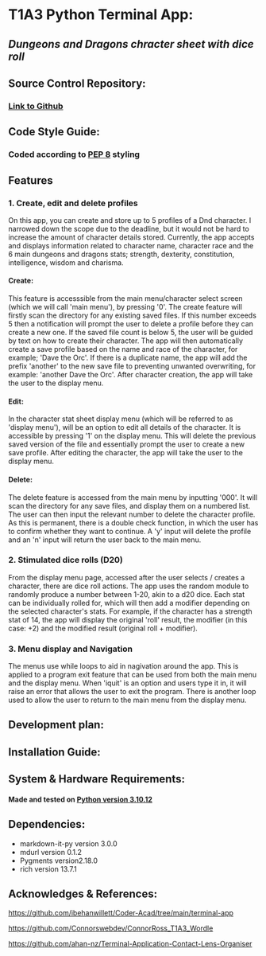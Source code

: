 # T1A3 Python Terminal App:

## *Dungeons and Dragons chracter sheet with dice roll*

## Source Control Repository:

### [Link to Github](https://github.com/taijitsuhitsyou/T1A3-Python-Terminal-App)

## Code Style Guide:
### Coded according to [PEP 8](https://peps.python.org/pep-0008/) styling 

## Features

### 1. Create, edit and delete profiles

On this app, you can create and store up to 5 profiles of a Dnd character. I narrowed down the scope due to the deadline, but it would not be hard to increase the amount of character details stored. Currently, the app accepts and displays information related to character name, character race and the 6 main dungeons and dragons stats; strength, dexterity, constitution, intelligence, wisdom and charisma.

#### Create:

This feature is accesssible from the main menu/character select screen (which we will call 'main menu'), by pressing '0'. The create feature will firstly scan the directory for any existing saved files. If this number exceeds 5 then a notification will prompt the user to delete a profile before they can create a new one. If the saved file count is below 5, the user will be guided by text on how to create their character. The app will then automatically create a save profile based on the name and race of the character, for example; 'Dave the Orc'. If there is a duplicate name, the app will add the prefix 'another' to the new save file to preventing unwanted overwriting, for example: 'another Dave the Orc'. After character creation, the app will take the user to the display menu.

#### Edit:

In the character stat sheet display menu (which will be referred to as 'display menu'), will be an option to edit all details of the character. It is accessible by pressing '1'  on the display menu. This will delete the previous saved version of the file and essentially prompt the user to create a new save profile. After editing the character, the app will take the user to the display menu. 

#### Delete: 

The delete feature is accessed from the main menu by inputting '000'. It will scan the directory for any save files, and display them on a numbered list. The user can then input the relevant number to delete the character profile. As this is permanent, there is a double check function, in which the user has to confirm whether they want to continue. A 'y' input will delete the profile and an 'n' input will return the user back to the main menu.

### 2. Stimulated dice rolls (D20)

From the display menu page, accessed after the user selects / creates a character, there are dice roll actions. The app uses the random module to randomly produce a number between 1-20, akin to a d20 dice. Each stat can be individually rolled for, which will then add a modifier depending on the selected character's stats. For example, if the character has a strength stat of 14, the app will display the original 'roll' result, the modifier (in this case: +2) and the modified result (original roll + modifier).

### 3. Menu display and Navigation

The menus use while loops to aid in nagivation around the app. This is applied to a program exit feature that can be used from both the main menu and the display menu. When 'iquit' is an option and users type it in, it will raise an error that allows the user to exit the program. There is another loop used to allow the user to return to the main menu from the display menu. 

## Development plan:


## Installation Guide:

## System & Hardware Requirements:

#### Made and tested on [Python version 3.10.12](https://www.python.org/downloads/release/python-31012/)


## Dependencies:

- markdown-it-py version 3.0.0
- mdurl version 0.1.2
- Pygments version2.18.0
- rich version 13.7.1

## Acknowledges & References:

https://github.com/ibehanwillett/Coder-Acad/tree/main/terminal-app

https://github.com/Connorswebdev/ConnorRoss_T1A3_Wordle

https://github.com/ahan-nz/Terminal-Application-Contact-Lens-Organiser

